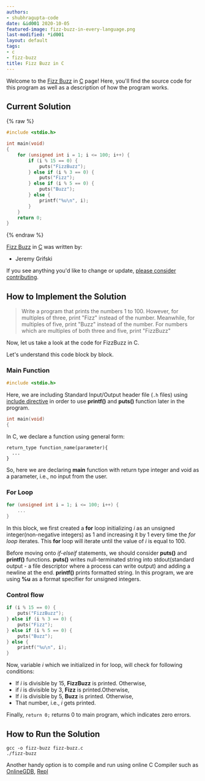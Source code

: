 ```yaml
---
authors:
- shubhragupta-code
date: &id001 2020-10-05
featured-image: fizz-buzz-in-every-language.png
last-modified: *id001
layout: default
tags:
- c
- fizz-buzz
title: Fizz Buzz in C
---
```


Welcome to the [Fizz Buzz](https://sampleprograms.io/projects/fizz-buzz) in [C](https://sampleprograms.io/languages/c) page! Here, you'll find the source code for this program as well as a description of how the program works.

## Current Solution

{% raw %}

```c
#include <stdio.h>

int main(void)
{
    for (unsigned int i = 1; i <= 100; i++) {
        if (i % 15 == 0) {
            puts("FizzBuzz");
        } else if (i % 3 == 0) {
            puts("Fizz");
        } else if (i % 5 == 0) {
            puts("Buzz");
        } else {
            printf("%u\n", i);
        }
    }
    return 0;
}
```

{% endraw %}

[Fizz Buzz](https://sampleprograms.io/projects/fizz-buzz) in [C](https://sampleprograms.io/languages/c) was written by:

- Jeremy Grifski

If you see anything you'd like to change or update, [please consider contributing](https://github.com/TheRenegadeCoder/sample-programs).

## How to Implement the Solution

> Write a program that prints the numbers 1 to 100. However, for multiples of three,
> print "Fizz" instead of the number. Meanwhile, for multiples of five, print "Buzz"
> instead of the number. For numbers which are multiples of both three and five,
> print "FizzBuzz"

Now, let us take a look at the code for FizzBuzz in C.

Let's understand this code block by block.

### Main Function

```c
#include <stdio.h>
```

Here, we are including Standard Input/Output header file (`.h` files) using [include directive][1] in order to use **printf()** and **puts()** function later in the program.

```c
int main(void)
{
```

In C, we declare a function using general form:

```
return_type function_name(parameter){
  ...
}
```

So, here we are declaring **main** function with return type integer and void as a parameter, i.e., no input from the user.

### For Loop

```c
for (unsigned int i = 1; i <= 100; i++) {
    ...
}
```

In this block, we first created a **for** loop initializing *i* as an unsigned integer(non-negative integers) as 1 and increasing it by 1 every time the *for loop* iterates. This **for** loop will iterate until the value of *i* is equal to 100.

Before moving onto *if-elseif* statements, we should consider **puts()** and **printf()** functions. **puts()** writes null-terminated string into stdout(standard output - a file descriptor where a process can write output) and adding a newline at the end. **printf()** prints formatted string. In this program, we are using **%u** as a format specifier for unsigned integers.

### Control flow

```c
if (i % 15 == 0) {
    puts("FizzBuzz");
} else if (i % 3 == 0) {
    puts("Fizz");
} else if (i % 5 == 0) {
    puts("Buzz");
} else {
    printf("%u\n", i);
}
```

Now, variable *i* which we initialized in for loop, will check for following conditions:
- If *i* is divisible by 15, **FizzBuzz** is printed. Otherwise,
- if *i* is divisible by 3, **Fizz** is printed.Otherwise,
- If *i* is divisible by 5, **Buzz** is printed. Otherwise,
- That number, i.e., *i* gets printed.

Finally, `return 0;` returns 0 to main program, which indicates zero errors.

[1]: https://en.wikipedia.org/wiki/Include_directive


## How to Run the Solution

```console
gcc -o fizz-buzz fizz-buzz.c
./fizz-buzz
```
Another handy option is to compile and run using online C Compiler such as [OnlineGDB][2], [Repl][3]

[2]: https://www.onlinegdb.com/
[3]: https://replit.com/languages/c
